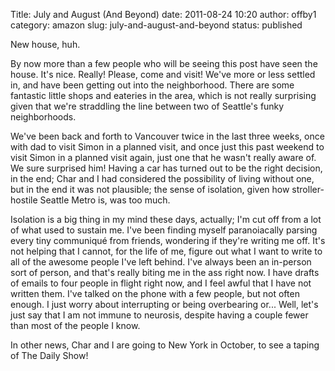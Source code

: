 Title: July and August (And Beyond)
date: 2011-08-24 10:20
author: offby1
category: amazon
slug: july-and-august-and-beyond
status: published

New house, huh.

By now more than a few people who will be seeing this post have seen the house. It's nice. Really! Please, come and visit! We've more or less settled in, and have been getting out into the neighborhood. There are some fantastic little shops and eateries in the area, which is not really surprising given that we're straddling the line between two of Seattle's funky neighborhoods.

We've been back and forth to Vancouver twice in the last three weeks, once with dad to visit Simon in a planned visit, and once just this past weekend to visit Simon in a planned visit again, just one that he wasn't really aware of. We sure surprised him! Having a car has turned out to be the right decision, in the end; Char and I had considered the possibility of living without one, but in the end it was not plausible; the sense of isolation, given how stroller-hostile Seattle Metro is, was too much.

Isolation is a big thing in my mind these days, actually; I'm cut off from a lot of what used to sustain me. I've been finding myself paranoiacally parsing every tiny communiqué from friends, wondering if they're writing me off. It's not helping that I cannot, for the life of me, figure out what I want to write to all of the awesome people I've left behind. I've always been an in-person sort of person, and that's really biting me in the ass right now. I have drafts of emails to four people in flight right now, and I feel awful that I have not written them. I've talked on the phone with a few people, but not often enough. I just worry about interrupting or being overbearing or\... Well, let's just say that I am not immune to neurosis, despite having a couple fewer than most of the people I know.

In other news, Char and I are going to New York in October, to see a taping of The Daily Show!
